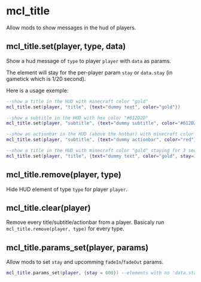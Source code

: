 # mcl_title

Allow mods to show messages in the hud of players.

## mcl_title.set(player, type, data)

Show a hud message of `type` to player `player` with `data` as params.

The element will stay for the per-player param `stay` or `data.stay` (in gametick which is 1/20 second).

Here is a usage exemple:

```lua
--show a title in the HUD with minecraft color "gold" 
mcl_title.set(player, "title", {text="dummy text", color="gold"})

--show a subtitle in the HUD with hex color "#612D2D" 
mcl_title.set(player, "subtitle", {text="dummy subtitle", color="#612D2D"})

--show an actionbar in the HUD (above the hotbar) with minecraft color "red"
mcl_title.set(player, "subtitle", {text="dummy actionbar", color="red"})

--show a title in the HUD with minecraft color "gold" staying for 3 seconds (override stay setting)
mcl_title.set(player, "title", {text="dummy text", color="gold", stay=3})
```

## mcl_title.remove(player, type)

Hide HUD element of type `type` for player `player`.

## mcl_title.clear(player)

Remove every title/subtitle/actionbar from a player.
Basicaly run `mcl_title.remove(player, type)` for every type.

## mcl_title.params_set(player, params)

Allow mods to set `stay` and upcomming `fadeIn`/`fadeOut` params.

```lua
mcl_title.params_set(player, {stay = 600}) --elements with no 'data.stay' field will stay during 30s (600/20)
```
